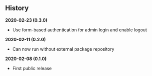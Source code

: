 History
-------

**2020-02-23 (0.3.0)**
 - Use form-based authentication for admin login and enable logout

**2020-02-11 (0.2.0)**
 - Can now run without external package repository

**2020-02-08 (0.1.0)**
 - First public release
